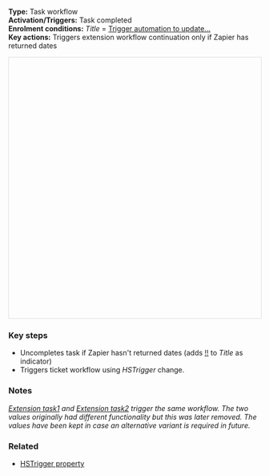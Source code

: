 **Type:** Task workflow  
**Activation/Triggers:** Task completed  
**Enrolment conditions:** *Title* = <u>Trigger automation to update...</u>  
**Key actions:** Triggers extension workflow continuation only if Zapier has returned dates  

<div id="viewer" style="width:100%;height:520px;border:1px solid #ddd;"></div>
<script src="https://cdn.jsdelivr.net/npm/openseadragon@4.1/build/openseadragon/openseadragon.min.js"></script>
<script>
  document.addEventListener('DOMContentLoaded', function () {
    var basePath = window.location.pathname.replace(/\/workflows\/.*/, '/');
    var imgUrl = basePath + "images/SUP-Extend-1-Trigger-workflow-to-update-dates-for-tasks.png";
    OpenSeadragon({ id: "viewer", prefixUrl: "https://cdn.jsdelivr.net/npm/openseadragon@4.1/build/openseadragon/images/", tileSources: { type: "image", url: imgUrl, buildPyramid: false }, showNavigator: true, showZoomControl: true, showHomeControl: true, showFullPageControl: false });
  });
</script>

### Key steps  
- Uncompletes task if Zapier hasn't returned dates (adds <u>!!</u> to *Title* as indicator)  
- Triggers ticket workflow using *HSTrigger* change.  

### Notes  
<i><u>Extension task1</u> and <u>Extension task2</u> trigger the same workflow. The two values originally had different functionality but this was later removed. The values have been kept in case an alternative variant is required in future.</i>  

### Related  
- [HSTrigger property](../articles/Workflow-internal-properties.md#hstrigger)
